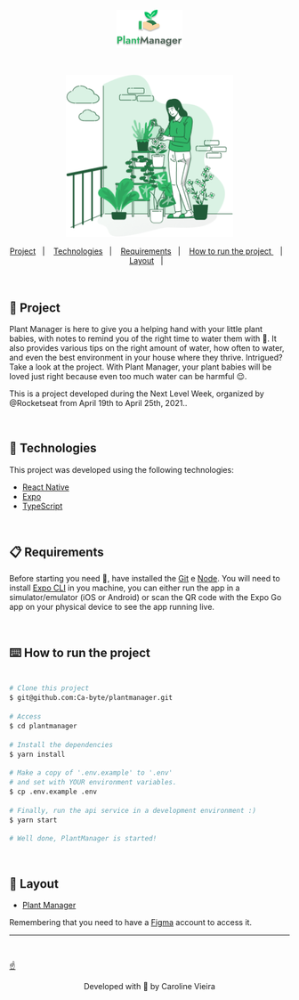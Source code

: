 <p align="center">
  <img alt="" src="https://github.com/Ca-byte/plantmanager/blob/main/src/logotype.png" width="120px">
</p>

<br>

<p align="center">
  <img alt="" src="https://github.com/Ca-byte/plantmanager/blob/main/src/assets/watering.png" width="300px">
</p>


<div align="center">
  <a href="#memo-project">Project</a>&nbsp;&nbsp;&nbsp;|&nbsp;&nbsp;&nbsp;
  <a href="#rocket-technologies">Technologies</a>&nbsp;&nbsp;&nbsp;|&nbsp;&nbsp;&nbsp;
  <a href="#clipboard-requirements">Requirements</a>&nbsp;&nbsp;&nbsp;|&nbsp;&nbsp;&nbsp;
  <a href="#keyboard-how-to-run-the-project">How to run the project </a>&nbsp;&nbsp;&nbsp;|&nbsp;&nbsp;&nbsp;
  <a href="#art-layout">Layout</a>&nbsp;&nbsp;&nbsp;|&nbsp;&nbsp;&nbsp;
</div>
<br>


<br>

## :memo: Project 

Plant Manager is here to give you a helping hand with your little plant babies, with notes to remind you of the right time to water them with 💚. It also provides various tips on the right amount of water, how often to water, and even the best environment in your house where they thrive. Intrigued? Take a look at the project. With Plant Manager, your plant babies will be loved just right because even too much water can be harmful 😌.

This is a project developed during the Next Level Week, organized by @Rocketseat from April 19th to April 25th, 2021..

<br>

## :rocket: Technologies ##

This project was developed using the following technologies:


- [React Native](https://reactnative.dev/)
- [Expo](https://docs.expo.io/versions/latest/sdk/notifications/)
- [TypeScript](https://www.typescriptlang.org/)

<br>


## :clipboard: Requirements

Before starting you need :checkered_flag:, have installed the [Git](https://git-scm.com) e [Node](https://nodejs.org/en/).
You will need to install [Expo CLI](https://docs.expo.io/versions/latest/sdk/notifications/) in you machine, you can either run the app in a simulator/emulator (iOS or Android) or scan the QR code with the Expo Go app on your physical device to see the app running live.

<br>

## :keyboard: How to run the project ##

```bash

# Clone this project
$ git@github.com:Ca-byte/plantmanager.git

# Access
$ cd plantmanager

# Install the dependencies
$ yarn install

# Make a copy of '.env.example' to '.env'
# and set with YOUR environment variables.
$ cp .env.example .env

# Finally, run the api service in a development environment :)
$ yarn start

# Well done, PlantManager is started!


```
<br>

## :art: Layout ##


- [Plant Manager](https://www.figma.com/file/O5gJiAUDb320vLpFbVSXL8/PlantManager?node-id=0%3A1) 

Remembering that you need to have a [Figma](http://figma.com/) account to access it.

---


<br>

<a href="#top">☝</a>

<p style="text-align: center;">Developed with 💜 by Caroline Vieira</p>

